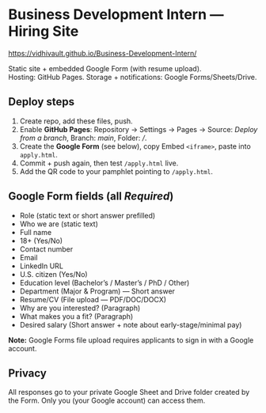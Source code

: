 # Business Development Intern — Hiring Site

https://vidhivault.github.io/Business-Development-Intern/

Static site + embedded Google Form (with resume upload).  
Hosting: GitHub Pages. Storage + notifications: Google Forms/Sheets/Drive.

## Deploy steps
1) Create repo, add these files, push.
2) Enable **GitHub Pages**: Repository → Settings → Pages → Source: *Deploy from a branch*, Branch: *main*, Folder: */*.
3) Create the **Google Form** (see below), copy Embed `<iframe>`, paste into `apply.html`.
4) Commit + push again, then test `/apply.html` live.
5) Add the QR code to your pamphlet pointing to `/apply.html`.

## Google Form fields (all *Required*)
- Role (static text or short answer prefilled)
- Who we are (static text)
- Full name
- 18+ (Yes/No)
- Contact number
- Email
- LinkedIn URL
- U.S. citizen (Yes/No)
- Education level (Bachelor’s / Master’s / PhD / Other)
- Department (Major & Program) — Short answer
- Resume/CV (File upload — PDF/DOC/DOCX)
- Why are you interested? (Paragraph)
- What makes you a fit? (Paragraph)
- Desired salary (Short answer + note about early-stage/minimal pay)

**Note:** Google Forms file upload requires applicants to sign in with a Google account.



## Privacy
All responses go to your private Google Sheet and Drive folder created by the Form. Only you (your Google account) can access them.

